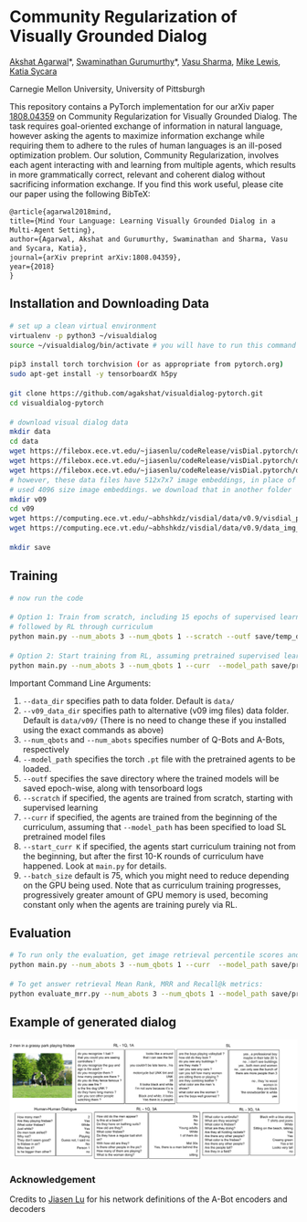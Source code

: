 # Community Regularization of Visually Grounded Dialog

[Akshat Agarwal](https://agakshat.github.io)\*, [Swaminathan Gurumurthy](https://github.com/swami1995)\*, [Vasu Sharma](https://vasusharma.github.io), [Mike Lewis](http://www.pitt.edu/~cmlewis/), [Katia Sycara](http://www.cs.cmu.edu/~sycara/)

Carnegie Mellon University, University of Pittsburgh

This repository contains a PyTorch implementation for our arXiv paper [1808.04359](https://arxiv.org/abs/1808.04359) on Community Regularization for Visually Grounded Dialog. The task requires goal-oriented exchange of information in natural language, however asking the agents to maximize information exchange while requiring them to adhere to the rules of human languages is an ill-posed optimization problem. Our solution, Community Regularization, involves each agent interacting with and learning from multiple agents, which results in more grammatically correct, relevant and coherent dialog without sacrificing information exchange. If you find this work useful, please cite our paper using the following BibTeX:

    @article{agarwal2018mind,
    title={Mind Your Language: Learning Visually Grounded Dialog in a Multi-Agent Setting},
    author={Agarwal, Akshat and Gurumurthy, Swaminathan and Sharma, Vasu and Sycara, Katia},
    journal={arXiv preprint arXiv:1808.04359},
    year={2018}
    }

## Installation and Downloading Data

```bash
# set up a clean virtual environment
virtualenv -p python3 ~/visualdialog
source ~/visualdialog/bin/activate # you will have to run this command in every new terminal, alternatively add macro to your .bashrc

pip3 install torch torchvision (or as appropriate from pytorch.org)
sudo apt-get install -y tensorboardX h5py 

git clone https://github.com/agakshat/visualdialog-pytorch.git
cd visualdialog-pytorch

# download visual dialog data
mkdir data
cd data
wget https://filebox.ece.vt.edu/~jiasenlu/codeRelease/visDial.pytorch/data/vdl_img_vgg.h5
wget https://filebox.ece.vt.edu/~jiasenlu/codeRelease/visDial.pytorch/data/visdial_data.h5
wget https://filebox.ece.vt.edu/~jiasenlu/codeRelease/visDial.pytorch/data/visdial_params.json
# however, these data files have 512x7x7 image embeddings, in place of which we 
# used 4096 size image embeddings. we download that in another folder
mkdir v09
cd v09
wget https://computing.ece.vt.edu/~abhshkdz/visdial/data/v0.9/visdial_params.json
wget https://computing.ece.vt.edu/~abhshkdz/visdial/data/v0.9/data_img_vgg16_pool5.h5

mkdir save
```

## Training

```bash
# now run the code

# Option 1: Train from scratch, including 15 epochs of supervised learning
# followed by RL through curriculum
python main.py --num_abots 3 --num_qbots 1 --scratch --outf save/temp_dir

# Option 2: Start training from RL, assuming pretrained supervised learning agents
python main.py --num_abots 3 --num_qbots 1 --curr  --model_path save/pretrained_SL.pth --outf save/temp_dir
```
Important Command Line Arguments:
1. `--data_dir` specifies path to data folder. Default is `data/`
2. `--v09_data_dir` specifies path to alternative (v09 img files) data folder. Default is `data/v09/`
(There is no need to change these if you installed using the exact commands as above)
3. `--num_qbots` and `--num_abots` specifies number of Q-Bots and A-Bots, respectively
4. `--model_path` specifies the torch `.pt` file with the pretrained agents to be loaded. 
5. `--outf` specifies the save directory where the trained models will be saved epoch-wise, along with tensorboard logs
6. `--scratch` if specified, the agents are trained from scratch, starting with supervised learning
7. `--curr` if specified, the agents are trained from the beginning of the curriculum, assuming that `--model_path` has been specified to load SL pretrained model files
8. `--start_curr K` if specified, the agents start curriculum training not from the beginning, but after the first 10-K rounds of curriculum have happened. Look at `main.py` for details.
9. `--batch_size` default is 75, which you might need to reduce depending on the GPU being used. Note that as curriculum training progresses, progressively greater amount of GPU memory is used, becoming constant only when the agents are training purely via RL.

## Evaluation
```bash
# To run only the evaluation, get image retrieval percentile scores and/or view generated dialog:
python main.py --num_abots 3 --num_qbots 1 --curr  --model_path save/pretrained_SL.pth --outf save/temp_dir --eval 1

# To get answer retrieval Mean Rank, MRR and Recall@k metrics:
python evaluate_mrr.py --num_abots 3 --num_qbots 1 --model_path save/pretrained_model_file.pth
```

## Example of generated dialog
![ex](ex.png)

### Acknowledgement
Credits to [Jiasen Lu](https://github.com/jiasenlu/visDial.pytorch) for his network definitions of the A-Bot encoders and decoders
